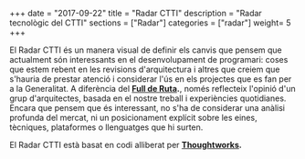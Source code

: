 +++
date        = "2017-09-22"
title       = "Radar CTTI"
description = "Radar tecnològic del CTTI"
sections    = ["Radar"]
categories  = ["radar"]
weight= 5
+++

El Radar CTTI és un manera visual de definir els canvis que pensem que actualment són interessants en el desenvolupament de programari: coses que estem rebent en les revisions d'arquitectura i altres que creiem que s'hauria de prestar atenció i considerar l'ús en els projectes que es fan per a la Generalitat. A diferència del **[Full de Ruta](https://qualitat.solucions.gencat.cat/estandards/estandard-full-ruta-programari/).**, només reflecteix l'opinió d'un grup d'arquitectes, basada en el nostre treball i experiències quotidianes. Encara que pensem que és interessant, no s'ha de considerar una anàlisi profunda del mercat, ni un posicionament explícit sobre les eines, tècniques, plataformes o llenguatges que hi surten.

El Radar CTTI està basat en codi alliberat per **[Thoughtworks](https://www.thoughtworks.com/radar).** 

<div id="radarctti"></div>

<link type="text/css" rel="stylesheet"  href="https://cdn.rawgit.com/cs-canigo/radar/master/main.398fea2a3a9d66210f38.css">
<script type="application/javascript" src="https://cdn.rawgit.com/cs-canigo/radar/master/main.398fea2a3a9d66210f38.js">
